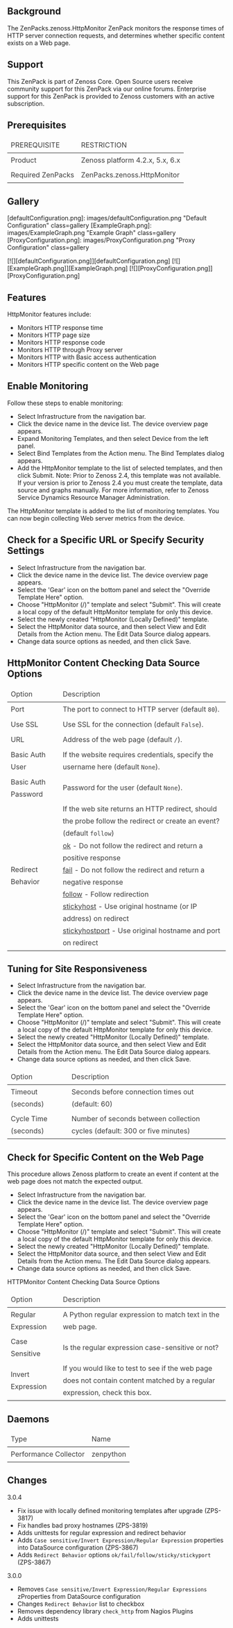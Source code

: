 Background
----------
The ZenPacks.zenoss.HttpMonitor ZenPack monitors the response times of HTTP server connection requests, and determines whether specific content exists on a Web page.

Support
-------
This ZenPack is part of Zenoss Core. Open Source users receive community support for this ZenPack via our online forums. Enterprise support for this ZenPack is provided to Zenoss customers with an active subscription.

Prerequisites
-------------
<table data-table="resource" style="color: rgb(61, 61, 61); line-height: 175%; background: transparent;">
    <thead>
        <tr data-table-header="togglable">
            <td>PREREQUISITE</td>
            <td>RESTRICTION</td>
        </tr>
    </thead>
    <tbody>
        <tr>
            <td>Product</td>
            <td>Zenoss platform 4.2.x, 5.x, 6.x</td>
        </tr>
        <tr>
            <td>Required ZenPacks</td>
            <td>ZenPacks.zenoss.HttpMonitor</td>
        </tr>
    </tbody>
</table>


Gallery
-------
[defaultConfiguration.png]: images/defaultConfiguration.png "Default Configuration" class=gallery
[ExampleGraph.png]: images/ExampleGraph.png "Example Graph" class=gallery
[ProxyConfiguration.png]: images/ProxyConfiguration.png "Proxy Configuration" class=gallery


[![][defaultConfiguration.png]][defaultConfiguration.png]
[![][ExampleGraph.png]][ExampleGraph.png]
[![][ProxyConfiguration.png]][ProxyConfiguration.png]


Features
--------
HttpMonitor features include:

- Monitors HTTP response time
- Monitors HTTP page size
- Monitors HTTP response code
- Monitors HTTP through Proxy server
- Monitors HTTP with Basic access authentication
- Monitors HTTP specific content on the Web page

Enable Monitoring
-----------------
Follow these steps to enable monitoring:

- Select Infrastructure from the navigation bar.
- Click the device name in the device list. The device overview page appears.
- Expand Monitoring Templates, and then select Device from the left panel.
- Select Bind Templates from the Action menu. The Bind Templates dialog appears.
- Add the HttpMonitor template to the list of selected templates, and then click Submit.
Note: Prior to Zenoss 2.4, this template was not available. If your version is prior to Zenoss 2.4 you must create the template, 
data source and graphs manually. For more information, refer to Zenoss Service Dynamics Resource Manager Administration.

The HttpMonitor template is added to the list of monitoring templates. You can now begin collecting Web server metrics from the device.


Check for a Specific URL or Specify Security Settings
-----------------------------------------------------
- Select Infrastructure from the navigation bar.
- Click the device name in the device list. The device overview page appears.
- Select the 'Gear' icon on the bottom panel and select the "Override Template Here" option.
- Choose "HttpMonitor (/)" template and select "Submit". This will create a local copy of the default HttpMonitor template for only this device.
- Select the newly created "HttpMonitor (Locally Defined)" template.
- Select the HttpMonitor data source, and then select View and Edit Details from the Action menu. The Edit Data Source dialog appears.
- Change data source options as needed, and then click Save.

HttpMonitor Content Checking Data Source Options
------------------------------------------------
<table data-table="resource" style="color: rgb(61, 61, 61); line-height: 175%; background: transparent;">
    <thead>
        <tr data-table-header="togglable">
            <td>Option</td>
            <td>Description</td>
        </tr>
    </thead>
    <tbody>
        <tr>
            <td>Port</td>
            <td>The port to connect to HTTP server (default <code>80</code>).</td>
        </tr>
        <tr>
            <td>Use SSL</td>
            <td>Use SSL for the connection (default <code>False</code>).</td>
        </tr>
        <tr>
            <td>URL</td>
            <td>Address of the web page (default <code>/</code>).</td>
        </tr>
        <tr>
            <td>Basic Auth User</td>
            <td>If the website requires credentials, specify the username here (default <code>None</code>).</td>
        </tr>
        <tr>
            <td>Basic Auth Password</td>
            <td>Password for the user (default <code>None</code>).</td>
        </tr>
        <tr>
            <td>Redirect Behavior</td>
            <td>If the web site returns an HTTP redirect, should the probe follow the redirect or create an event? (default <code>follow</code>)<br/>
                <u>ok</u> - Do not follow the redirect and return a positive response<br/>
                <u>fail</u> - Do not follow the redirect and return a negative response<br/>
                <u>follow</u> - Follow redirection<br/>
                <u>stickyhost</u> - Use original hostname (or IP address) on redirect<br/>
                <u>stickyhostport</u> - Use original hostname and port on redirect
            </td>
        </tr>
    </tbody>
</table>


Tuning for Site Responsiveness
------------------------------
- Select Infrastructure from the navigation bar.
- Click the device name in the device list. The device overview page appears.
- Select the 'Gear' icon on the bottom panel and select the "Override Template Here" option.
- Choose "HttpMonitor (/)" template and select "Submit". This will create a local copy of the default HttpMonitor template for only this device.
- Select the newly created "HttpMonitor (Locally Defined)" template.
- Select the HttpMonitor data source, and then select View and Edit Details from the Action menu. The Edit Data Source dialog appears.
- Change data source options as needed, and then click Save.

<table data-table="resource" style="color: rgb(61, 61, 61); line-height: 175%; background: transparent;">
    <thead>
        <tr data-table-header="togglable">
            <td>Option</td>
            <td>Description</td>
        </tr>
    </thead>
    <tbody>
        <tr>
            <td>Timeout (seconds)</td>
            <td>Seconds before connection times out (default: 60)</td>
        </tr>
        <tr>
            <td>Cycle Time (seconds)</td>
            <td>Number of seconds between collection cycles (default: 300 or five minutes)</td>
        </tr>
    </tbody>
</table>


Check for Specific Content on the Web Page
------------------------------------------
This procedure allows Zenoss platform to create an event if content at the web page does not match the expected output.

- Select Infrastructure from the navigation bar.
- Click the device name in the device list. The device overview page appears.
- Select the 'Gear' icon on the bottom panel and select the "Override Template Here" option.
- Choose "HttpMonitor (/)" template and select "Submit". This will create a local copy of the default HttpMonitor template for only this device.
- Select the newly created "HttpMonitor (Locally Defined)" template.
- Select the HttpMonitor data source, and then select View and Edit Details from the Action menu. The Edit Data Source dialog appears.
- Change data source options as needed, and then click Save.

HTTPMonitor Content Checking Data Source Options
<table data-table="resource" style="color: rgb(61, 61, 61); line-height: 175%; background: transparent;">
    <thead>
        <tr data-table-header="togglable">
            <td>Option</td>
            <td>Description</td>
        </tr>
    </thead>
    <tbody>
        <tr>
            <td>Regular Expression</td>
            <td>A Python regular expression to match text in the web page.</td>
        </tr>
        <tr>
            <td>Case Sensitive</td>
            <td>Is the regular expression case-sensitive or not?</td>
        </tr>
        <tr>
            <td>Invert Expression</td>
            <td>If you would like to test to see if the web page does not contain content matched by a regular expression, check this box.</td>
        </tr>
    </tbody>
</table>


Daemons
-------
<table data-table="resource" style="color: rgb(61, 61, 61); line-height: 175%; background: transparent;">
    <thead>
        <tr data-table-header="togglable">
            <td>Type</td>
            <td>Name</td>
        </tr>
    </thead>
    <tbody>
        <tr>
            <td>Performance Collector</td>
            <td>zenpython</td>
        </tr>
    </tbody>
</table>



Changes
-------
3.0.4

- Fix issue with locally defined monitoring templates after upgrade (ZPS-3817)
- Fix handles bad proxy hostnames (ZPS-3819)
- Adds unittests for regular expression and redirect behavior
- Adds `Case sensitive/Invert Expression/Regular Expression` properties into DataSource configuration (ZPS-3867)
- Adds `Redirect Behavior` options `ok/fail/follow/sticky/stickyport` (ZPS-3867)

3.0.0

- Removes `Case sensitive/Invert Expression/Regular Expressions` zProperties from DataSource configuration
- Changes `Redirect Behavior` list to checkbox
- Removes dependency library `check_http` from Nagios Plugins
- Adds unittests
